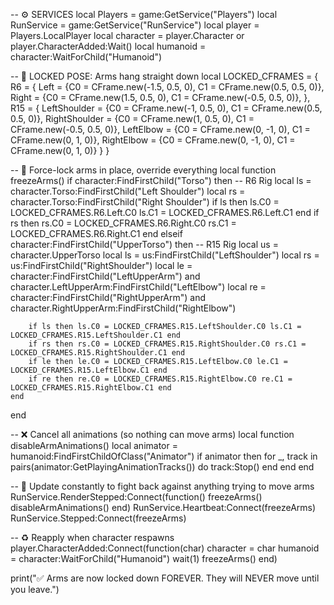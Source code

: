 -- ⚙️ SERVICES
local Players = game:GetService("Players")
local RunService = game:GetService("RunService")
local player = Players.LocalPlayer
local character = player.Character or player.CharacterAdded:Wait()
local humanoid = character:WaitForChild("Humanoid")

-- 💪 LOCKED POSE: Arms hang straight down
local LOCKED_CFRAMES = {
    R6 = {
        Left = {C0 = CFrame.new(-1.5, 0.5, 0), C1 = CFrame.new(0.5, 0.5, 0)},
        Right = {C0 = CFrame.new(1.5, 0.5, 0), C1 = CFrame.new(-0.5, 0.5, 0)},
    },
    R15 = {
        LeftShoulder = {C0 = CFrame.new(-1, 0.5, 0), C1 = CFrame.new(0.5, 0.5, 0)},
        RightShoulder = {C0 = CFrame.new(1, 0.5, 0), C1 = CFrame.new(-0.5, 0.5, 0)},
        LeftElbow = {C0 = CFrame.new(0, -1, 0), C1 = CFrame.new(0, 1, 0)},
        RightElbow = {C0 = CFrame.new(0, -1, 0), C1 = CFrame.new(0, 1, 0)}
    }
}

-- 🧊 Force-lock arms in place, override everything
local function freezeArms()
    if character:FindFirstChild("Torso") then
        -- R6 Rig
        local ls = character.Torso:FindFirstChild("Left Shoulder")
        local rs = character.Torso:FindFirstChild("Right Shoulder")
        if ls then ls.C0 = LOCKED_CFRAMES.R6.Left.C0 ls.C1 = LOCKED_CFRAMES.R6.Left.C1 end
        if rs then rs.C0 = LOCKED_CFRAMES.R6.Right.C0 rs.C1 = LOCKED_CFRAMES.R6.Right.C1 end
    elseif character:FindFirstChild("UpperTorso") then
        -- R15 Rig
        local us = character.UpperTorso
        local ls = us:FindFirstChild("LeftShoulder")
        local rs = us:FindFirstChild("RightShoulder")
        local le = character:FindFirstChild("LeftUpperArm") and character.LeftUpperArm:FindFirstChild("LeftElbow")
        local re = character:FindFirstChild("RightUpperArm") and character.RightUpperArm:FindFirstChild("RightElbow")

        if ls then ls.C0 = LOCKED_CFRAMES.R15.LeftShoulder.C0 ls.C1 = LOCKED_CFRAMES.R15.LeftShoulder.C1 end
        if rs then rs.C0 = LOCKED_CFRAMES.R15.RightShoulder.C0 rs.C1 = LOCKED_CFRAMES.R15.RightShoulder.C1 end
        if le then le.C0 = LOCKED_CFRAMES.R15.LeftElbow.C0 le.C1 = LOCKED_CFRAMES.R15.LeftElbow.C1 end
        if re then re.C0 = LOCKED_CFRAMES.R15.RightElbow.C0 re.C1 = LOCKED_CFRAMES.R15.RightElbow.C1 end
    end
end

-- ❌ Cancel all animations (so nothing can move arms)
local function disableArmAnimations()
    local animator = humanoid:FindFirstChildOfClass("Animator")
    if animator then
        for _, track in pairs(animator:GetPlayingAnimationTracks()) do
            track:Stop()
        end
    end
end

-- 🔁 Update constantly to fight back against anything trying to move arms
RunService.RenderStepped:Connect(function()
    freezeArms()
    disableArmAnimations()
end)
RunService.Heartbeat:Connect(freezeArms)
RunService.Stepped:Connect(freezeArms)

-- ♻️ Reapply when character respawns
player.CharacterAdded:Connect(function(char)
    character = char
    humanoid = character:WaitForChild("Humanoid")
    wait(1)
    freezeArms()
end)

print("✅ Arms are now locked down FOREVER. They will NEVER move until you leave.")
